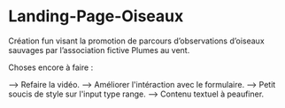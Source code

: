 # Landing-Page-Oiseaux


Création fun visant la promotion de parcours d’observations d’oiseaux sauvages par l’association fictive Plumes au vent.

Choses encore à faire :

--> Refaire la vidéo.
--> Améliorer l'intéraction avec le formulaire.
--> Petit soucis de style sur l'input type range.
--> Contenu textuel à peaufiner.
